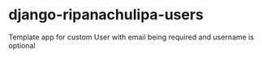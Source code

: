 # django-ripanachulipa-users
Template app for custom User with email being required and username is optional

